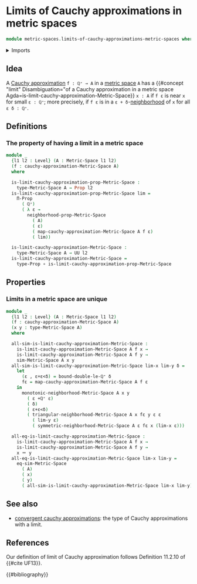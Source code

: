 # Limits of Cauchy approximations in metric spaces

```agda
module metric-spaces.limits-of-cauchy-approximations-metric-spaces where
```

<details><summary>Imports</summary>

```agda
open import elementary-number-theory.positive-rational-numbers

open import foundation.dependent-pair-types
open import foundation.function-types
open import foundation.identity-types
open import foundation.propositions
open import foundation.subtypes
open import foundation.transport-along-identifications
open import foundation.universe-levels

open import metric-spaces.cauchy-approximations-metric-spaces
open import metric-spaces.metric-spaces
```

</details>

## Idea

A [Cauchy approximation](metric-spaces.cauchy-approximations-metric-spaces.md)
`f : ℚ⁺ → A` in a [metric space](metric-spaces.metric-spaces.md) `A` has a
{{#concept "limit" Disambiguation="of a Cauchy approximation in a metric space Agda=is-limit-cauchy-approximation-Metric-Space}}
`x : A` if `f ε` is near `x` for small `ε : ℚ⁺`; more precisely, if `f ε` is in
a `ε + δ`-[neighborhood](metric-spaces.rational-neighborhoods.md) of `x` for all
`ε δ : ℚ⁺`.

## Definitions

### The property of having a limit in a metric space

```agda
module _
  {l1 l2 : Level} (A : Metric-Space l1 l2)
  (f : cauchy-approximation-Metric-Space A)
  where

  is-limit-cauchy-approximation-prop-Metric-Space :
    type-Metric-Space A → Prop l2
  is-limit-cauchy-approximation-prop-Metric-Space lim =
    Π-Prop
      ( ℚ⁺)
      ( λ ε →
        neighborhood-prop-Metric-Space
          ( A)
          ( ε)
          ( map-cauchy-approximation-Metric-Space A f ε)
          ( lim))

  is-limit-cauchy-approximation-Metric-Space :
    type-Metric-Space A → UU l2
  is-limit-cauchy-approximation-Metric-Space =
    type-Prop ∘ is-limit-cauchy-approximation-prop-Metric-Space
```

## Properties

### Limits in a metric space are unique

```agda
module _
  {l1 l2 : Level} (A : Metric-Space l1 l2)
  (f : cauchy-approximation-Metric-Space A)
  (x y : type-Metric-Space A)
  where

  all-sim-is-limit-cauchy-approximation-Metric-Space :
    is-limit-cauchy-approximation-Metric-Space A f x →
    is-limit-cauchy-approximation-Metric-Space A f y →
    sim-Metric-Space A x y
  all-sim-is-limit-cauchy-approximation-Metric-Space lim-x lim-y δ =
    let
      (ε , ε+ε<δ) = bound-double-le-ℚ⁺ δ
      fε = map-cauchy-approximation-Metric-Space A f ε
    in
      monotonic-neighborhood-Metric-Space A x y
        ( ε +ℚ⁺ ε)
        ( δ)
        ( ε+ε<δ)
        ( triangular-neighborhood-Metric-Space A x fε y ε ε
          ( lim-y ε)
          ( symmetric-neighborhood-Metric-Space A ε fε x (lim-x ε)))

  all-eq-is-limit-cauchy-approximation-Metric-Space :
    is-limit-cauchy-approximation-Metric-Space A f x →
    is-limit-cauchy-approximation-Metric-Space A f y →
    x ＝ y
  all-eq-is-limit-cauchy-approximation-Metric-Space lim-x lim-y =
    eq-sim-Metric-Space
      ( A)
      ( x)
      ( y)
      ( all-sim-is-limit-cauchy-approximation-Metric-Space lim-x lim-y)
```

## See also

- [convergent cauchy approximations](metric-spaces.convergent-cauchy-approximations-metric-spaces.md):
  the type of Cauchy approximations with a limit.

## References

Our definition of limit of Cauchy approximation follows Definition 11.2.10 of
{{#cite UF13}}.

{{#bibliography}}
